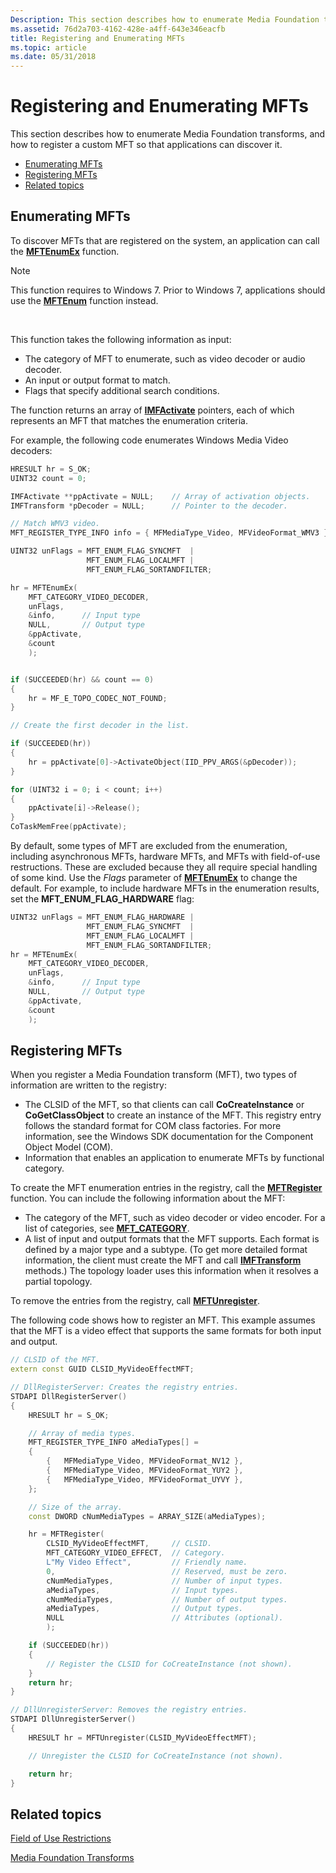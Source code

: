 ```yaml
---
Description: This section describes how to enumerate Media Foundation transforms, and how to register a custom MFT so that applications can discover it.
ms.assetid: 76d2a703-4162-428e-a4ff-643e346eacfb
title: Registering and Enumerating MFTs
ms.topic: article
ms.date: 05/31/2018
---
```


# Registering and Enumerating MFTs

This section describes how to enumerate Media Foundation transforms, and how to register a custom MFT so that applications can discover it.

-   [Enumerating MFTs](#registering-and-enumerating-mfts)
-   [Registering MFTs](#registering-mfts)
-   [Related topics](#related-topics)

## Enumerating MFTs

To discover MFTs that are registered on the system, an application can call the [**MFTEnumEx**](/windows/desktop/api/mfapi/nf-mfapi-mftenumex) function.

> [!Note]  
> This function requires to Windows 7. Prior to Windows 7, applications should use the [**MFTEnum**](/windows/desktop/api/mfapi/nf-mfapi-mftenum) function instead.

 

This function takes the following information as input:

-   The category of MFT to enumerate, such as video decoder or audio decoder.
-   An input or output format to match.
-   Flags that specify additional search conditions.

The function returns an array of [**IMFActivate**](/windows/desktop/api/mfobjects/nn-mfobjects-imfactivate) pointers, each of which represents an MFT that matches the enumeration criteria.

For example, the following code enumerates Windows Media Video decoders:


```C++
HRESULT hr = S_OK;
UINT32 count = 0;

IMFActivate **ppActivate = NULL;    // Array of activation objects.
IMFTransform *pDecoder = NULL;      // Pointer to the decoder.

// Match WMV3 video.
MFT_REGISTER_TYPE_INFO info = { MFMediaType_Video, MFVideoFormat_WMV3 };

UINT32 unFlags = MFT_ENUM_FLAG_SYNCMFT  | 
                 MFT_ENUM_FLAG_LOCALMFT | 
                 MFT_ENUM_FLAG_SORTANDFILTER;

hr = MFTEnumEx(
    MFT_CATEGORY_VIDEO_DECODER,
    unFlags,
    &info,      // Input type
    NULL,       // Output type
    &ppActivate,
    &count
    );


if (SUCCEEDED(hr) && count == 0)
{
    hr = MF_E_TOPO_CODEC_NOT_FOUND;
}

// Create the first decoder in the list.

if (SUCCEEDED(hr))
{
    hr = ppActivate[0]->ActivateObject(IID_PPV_ARGS(&pDecoder));
}

for (UINT32 i = 0; i < count; i++)
{
    ppActivate[i]->Release();
}
CoTaskMemFree(ppActivate);
```



By default, some types of MFT are excluded from the enumeration, including asynchronous MFTs, hardware MFTs, and MFTs with field-of-use restructions. These are excluded because they all require special handling of some kind. Use the *Flags* parameter of [**MFTEnumEx**](/windows/desktop/api/mfapi/nf-mfapi-mftenumex) to change the default. For example, to include hardware MFTs in the enumeration results, set the **MFT\_ENUM\_FLAG\_HARDWARE** flag:


```C++
UINT32 unFlags = MFT_ENUM_FLAG_HARDWARE |
                 MFT_ENUM_FLAG_SYNCMFT  | 
                 MFT_ENUM_FLAG_LOCALMFT | 
                 MFT_ENUM_FLAG_SORTANDFILTER;
hr = MFTEnumEx(
    MFT_CATEGORY_VIDEO_DECODER,
    unFlags,
    &info,      // Input type
    NULL,       // Output type
    &ppActivate,
    &count
    );
```



## Registering MFTs

When you register a Media Foundation transform (MFT), two types of information are written to the registry:

-   The CLSID of the MFT, so that clients can call **CoCreateInstance** or **CoGetClassObject** to create an instance of the MFT. This registry entry follows the standard format for COM class factories. For more information, see the Windows SDK documentation for the Component Object Model (COM).
-   Information that enables an application to enumerate MFTs by functional category.

To create the MFT enumeration entries in the registry, call the [**MFTRegister**](/windows/desktop/api/mfapi/nf-mfapi-mftregister) function. You can include the following information about the MFT:

-   The category of the MFT, such as video decoder or video encoder. For a list of categories, see [**MFT\_CATEGORY**](mft-category.md).
-   A list of input and output formats that the MFT supports. Each format is defined by a major type and a subtype. (To get more detailed format information, the client must create the MFT and call [**IMFTransform**](/windows/desktop/api/mftransform/nn-mftransform-imftransform) methods.) The topology loader uses this information when it resolves a partial topology.

To remove the entries from the registry, call [**MFTUnregister**](/windows/desktop/api/mfapi/nf-mfapi-mftunregister).

The following code shows how to register an MFT. This example assumes that the MFT is a video effect that supports the same formats for both input and output.


```C++
// CLSID of the MFT.
extern const GUID CLSID_MyVideoEffectMFT;

// DllRegisterServer: Creates the registry entries.
STDAPI DllRegisterServer()
{
    HRESULT hr = S_OK;

    // Array of media types.
    MFT_REGISTER_TYPE_INFO aMediaTypes[] =
    {
        {   MFMediaType_Video, MFVideoFormat_NV12 },
        {   MFMediaType_Video, MFVideoFormat_YUY2 },
        {   MFMediaType_Video, MFVideoFormat_UYVY },
    };

    // Size of the array.
    const DWORD cNumMediaTypes = ARRAY_SIZE(aMediaTypes);

    hr = MFTRegister(
        CLSID_MyVideoEffectMFT,     // CLSID.
        MFT_CATEGORY_VIDEO_EFFECT,  // Category.
        L"My Video Effect",         // Friendly name.
        0,                          // Reserved, must be zero.
        cNumMediaTypes,             // Number of input types.
        aMediaTypes,                // Input types.
        cNumMediaTypes,             // Number of output types.
        aMediaTypes,                // Output types.
        NULL                        // Attributes (optional).
        );

    if (SUCCEEDED(hr))
    {
        // Register the CLSID for CoCreateInstance (not shown).
    }
    return hr;
}

// DllUnregisterServer: Removes the registry entries.
STDAPI DllUnregisterServer()
{
    HRESULT hr = MFTUnregister(CLSID_MyVideoEffectMFT);

    // Unregister the CLSID for CoCreateInstance (not shown).

    return hr;
}
```



## Related topics

<dl> <dt>

[Field of Use Restrictions](field-of-use-restrictions.md)
</dt> <dt>

[Media Foundation Transforms](media-foundation-transforms.md)
</dt> </dl>

 

 



